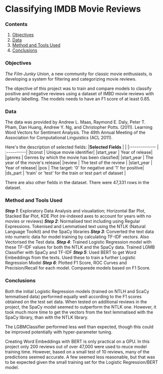 # Classifying IMDB Movie Reviews

### Contents
1. [Objectives]()
2. [Data]()
3. [Method and Tools Used]()
4. [Conclusions]()<br />


### Objectives
*The Film Junky Union*, a new community for classic movie enthusiasts, is developing a system for filtering and categorizing movie reviews. 

The objective of this project was to train and compare models to classify positive and negative reviews using a dataset of IMBD movie reviews with polarity labelling. The models needs to have an F1 score of at least 0.85.<br />


### Data
The data was provided by Andrew L. Maas, Raymond E. Daly, Peter T. Pham, Dan Huang, Andrew Y. Ng, and Christopher Potts. (2011). Learning Word Vectors for Sentiment Analysis. The 49th Annual Meeting of the Association for Computational Linguistics (ACL 2011).

Here's the description of selected fields:
|**Selected Fields** |  |
|:------------- | :----------|
|tconst | Unique movie identifier|
|start_year | Year of release|
|genres | Genres by which the movie has been classfied|
|start_year | The year of the movie's release|
|review | The text of the review |
|start_year | Year of release|
|pos | The target: '0' for negative and '1' for positive|
|ds_part | 'train' or 'test' for the train or test part of dataset |

There are also other fields in the dataset.
There were 47,331 rows in the dataset.<br />


### Method and Tools Used
***Step 1***: Exploratory Data Analysis and visualiation; Horizontal Bar Plot, Stacked Bar Plot, KDE Plot (re-indexed axes to account for years with no movies or reviews)
***Step 2***: Normalised text including using Regular Expressions. Tokenised and Lemmatised text using the NTLK (Natural Language Toolkit) and the SpaCy libraries
***Step 3***: Converted the text data into numeric data for model training by calculating TF-IDF vectors. Also Vectorised the Test data.
***Step 4***: Trained Logistic Regression model with these TF-IDF values for both the NTLK and the SpaCy data. Trained LGMB Classifier with SpaCy and TF-IDF
***Step 5***: Used BERT to get Word Embeddings from the texts. Used these to train a further Logistic Regression Model
***Step 6***: Plotted F1 Score, ROC Curves and Precision/Recall for each model. Comparede models based on F1 Score.<br />


### Conclusions
Both the initial Logistic Regression models (trained on NTLH and ScaCy lemmatised data) performed equally well according to the F1 scores obtained on the test set data.  When tested on additional reviews in the project, the SpaCy model seemed to outperform the NTLK one. However, it took much more time to get the vectors from the text lemmatised with the SpaCy library, than with the NTLK library.

The LGBMClassifier performed less well than expected, though this could be improved potentially with hyper-parameter tuning.

Creating Word Embeddings with BERT is only practical on a GPU. In this project only 200 reviews out of over 47,000 were used to reuce model training time.  However, based on a small test of 10 reviews, many of the predictions seemed accurate.  A few seemed less reasonable, but that was to be expected given the small training set for the Logistic Regression/BERT model. 
